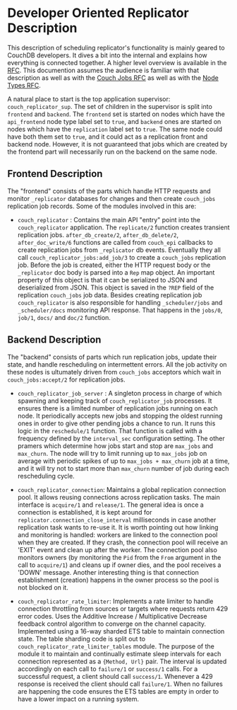 Developer Oriented Replicator Description
=========================================

This description of scheduling replicator's functionality is mainly geared to
CouchDB developers. It dives a bit into the internal and explains how
everything is connected together. A higher level overview is available in the
[RFC](https://github.com/apache/couchdb-documentation/pull/581). This
documention assumes the audience is familiar with that description as well as
with the [Couch Jobs
RFC](https://github.com/apache/couchdb-documentation/blob/master/rfcs/007-background-jobs.md)
as well as with the [Node Types
RFC](https://github.com/apache/couchdb-documentation/blob/master/rfcs/013-node-types.md).

A natural place to start is the top application supervisor:
`couch_replicator_sup`. The set of children in the supervisor is split into
`frontend` and `backend`. The `frontend` set is started on nodes which have the
`api_frontend` node type label set to `true`, and `backend` ones are started on
nodes which have the `replication` label set to `true`. The same node could
have both them set to `true`, and it could act as a replication front and
backend node. However, it is not guaranteed that jobs which are created by the
frontend part will necessarily run on the backend on the same node.


Frontend Description
--

The "frontend" consists of the parts which handle HTTP requests and monitor
`_replicator` databases for changes and then create `couch_jobs` replication
job records. Some of the modules involved in this are:

 * `couch_replicator` : Contains the main API "entry" point into the
   `couch_replicator` application. The `replicate/2` function creates transient
   replication jobs. `after_db_create/2`, `after_db_delete/2`,
   `after_doc_write/6` functions are called from `couch_epi` callbacks to
   create replication jobs from `_replicator` db events. Eventually they all
   call `couch_replicator_jobs:add_job/3` to create a `couch_jobs` replication
   job. Before the job is created, either the HTTP request body or the
   `_replicator` doc body is parsed into a `Rep` map object. An important
   property of this object is that it can be serialized to JSON and
   deserialized from JSON. This object is saved in the `?REP` field of the
   replication `couch_jobs` job data. Besides creating replication job
   `couch_replicator` is also responsible for handling `_scheduler/jobs` and
   `_scheduler/docs` monitoring API response. That happens in the `jobs/0`,
   `job/1`, `docs/` and `doc/2` function.

Backend Description
--

The "backend" consists of parts which run replication jobs, update their state,
and handle rescheduling on intermettent errors. All the job activity on these
nodes is ultumately driven from `couch_jobs` acceptors which wait in
`couch_jobs:accept/2` for replication jobs.

 * `couch_replicator_job_server` : A singleton process in charge of which
   spawning and keeping track of `couch_replicator_job` processes. It ensures
   there is a limited number of replication jobs running on each node. It
   periodically accepts new jobs and stopping the oldest running ones in order
   to give other pending jobs a chance to run. It runs this logic in the
   `reschedule/1` function. That function is called with a frequency defined by
   the `interval_sec` configuration setting. The other pramers which determine
   how jobs start and stop are `max_jobs` and `max_churn`. The node will try to
   limit running up to `max_jobs` job on average with periodic spikes of up to
   `max_jobs + max_churn` job at a time, and it will try not to start more than
   `max_churn` number of job during each rescheduling cycle.

 * `couch_replicator_connection`: Maintains a global replication connection
    pool. It allows reusing connections across replication tasks. The main
    interface is `acquire/1` and `release/1`. The general idea is once a
    connection is established, it is kept around for
    `replicator.connection_close_interval` milliseconds in case another
    replication task wants to re-use it. It is worth pointing out how linking
    and monitoring is handled: workers are linked to the connection pool when
    they are created. If they crash, the connection pool will receive an 'EXIT'
    event and clean up after the worker. The connection pool also monitors
    owners (by monitoring the `Pid` from the `From` argument in the call to
    `acquire/1`) and cleans up if owner dies, and the pool receives a 'DOWN'
    message. Another interesting thing is that connection establishment
    (creation) happens in the owner process so the pool is not blocked on it.

 * `couch_replicator_rate_limiter`: Implements a rate limiter to handle
    connection throttling from sources or targets where requests return 429
    error codes. Uses the Additive Increase / Multiplicative Decrease feedback
    control algorithm to converge on the channel capacity. Implemented using a
    16-way sharded ETS table to maintain connection state. The table sharding
    code is split out to `couch_replicator_rate_limiter_tables` module. The
    purpose of the module it to maintain and continually estimate sleep
    intervals for each connection represented as a `{Method, Url}` pair. The
    interval is updated accordingly on each call to `failure/1` or `success/1`
    calls. For a successful request, a client should call `success/1`. Whenever
    a 429 response is received the client should call `failure/1`. When no
    failures are happening the code ensures the ETS tables are empty in order
    to have a lower impact on a running system.



